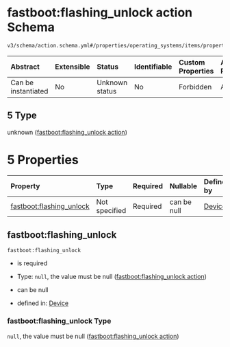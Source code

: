 # fastboot:flashing_unlock action Schema

```txt
v3/schema/action.schema.yml#/properties/operating_systems/items/properties/steps/items/properties/actions/items/oneOf/5
```



| Abstract            | Extensible | Status         | Identifiable | Custom Properties | Additional Properties | Access Restrictions | Defined In                                                          |
| :------------------ | :--------- | :------------- | :----------- | :---------------- | :-------------------- | :------------------ | :------------------------------------------------------------------ |
| Can be instantiated | No         | Unknown status | No           | Forbidden         | Allowed               | none                | [device.schema.json*](../device.schema.json "open original schema") |

## 5 Type

unknown ([fastboot:flashing_unlock action](device-properties-operating-systems-operating-system-properties-steps-step-properties-group-step-action-oneof-fastbootflashing_unlock-action.md))

# 5 Properties

| Property                                             | Type          | Required | Nullable    | Defined by                                                                                                                                                                                                                                                                                                                                                        |
| :--------------------------------------------------- | :------------ | :------- | :---------- | :---------------------------------------------------------------------------------------------------------------------------------------------------------------------------------------------------------------------------------------------------------------------------------------------------------------------------------------------------------------- |
| [fastboot:flashing_unlock](#fastbootflashing_unlock) | Not specified | Required | can be null | [Device](device-properties-operating-systems-operating-system-properties-steps-step-properties-group-step-action-oneof-fastbootflashing_unlock-action-properties-fastbootflashing_unlock-action.md "v3/schema/action.schema.yml#/properties/operating_systems/items/properties/steps/items/properties/actions/items/oneOf/5/properties/fastboot:flashing_unlock") |

## fastboot:flashing_unlock



`fastboot:flashing_unlock`

*   is required

*   Type: `null`, the value must be null ([fastboot:flashing_unlock action](device-properties-operating-systems-operating-system-properties-steps-step-properties-group-step-action-oneof-fastbootflashing_unlock-action-properties-fastbootflashing_unlock-action.md))

*   can be null

*   defined in: [Device](device-properties-operating-systems-operating-system-properties-steps-step-properties-group-step-action-oneof-fastbootflashing_unlock-action-properties-fastbootflashing_unlock-action.md "v3/schema/action.schema.yml#/properties/operating_systems/items/properties/steps/items/properties/actions/items/oneOf/5/properties/fastboot:flashing_unlock")

### fastboot:flashing_unlock Type

`null`, the value must be null ([fastboot:flashing_unlock action](device-properties-operating-systems-operating-system-properties-steps-step-properties-group-step-action-oneof-fastbootflashing_unlock-action-properties-fastbootflashing_unlock-action.md))

